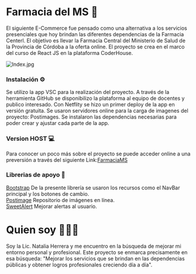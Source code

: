 # Farmacia del MS 🏥

El siguiente E-Commerce fue pensado como una alternativa a los servicios presenciales que hoy brindan las diferentes dependencias de la Farmacia Centerl. El objetivo es llevar la Farmacia Central del Ministerio de Salud de la Provincia de Córdoba a la oferta online. El proyecto se crea en el marco del curso de React JS en la plataforma CoderHouse.

![Index.jpg](https://i.postimg.cc/7YVLBPt8/index.png)

### Instalación ⚙️

Se utilizo la app VSC para la realización del proyecto. 
A través de la herramienta GitHub se disponibilizo la plataforma al equipo de docentes y publico interesado. 
Con Netflity se hizo un primer deploy de la app en versión gratuita. 
Se usaron servidores online para la carga de imagenes del proyecto: Postimages. 
Se instalaron las dependencias necesarias para poder crear y ajustar cada parte de la app.

### Version HOST 💻

Para conocer un poco más sobre el proyecto se puede acceder online a una preversión a través del siguiente Link:[FarmaciaMS](https://farmaciamscba.netlify.app/)

### Librerias de apoyo 📖

[Bootstrap](https://getbootstrap.com/) De la presente librería se usaron los recursos como el NavBar principal y los botones de cambio. <br>
[Postimage](https://postimages.org/) Repositorio de imágenes en línea. <br>
[SweetAlert](https://sweetalert2.github.io/#configuration) Mejorar alertas al usuario.

# Quien soy 🙎🏼‍♀️

Soy la Lic. Natalia Herrera y me encuentro en la búsqueda de mejorar mi entorno personal y profesional. Este proyecto se enmarca precisamente en esa búsqueda:
"Mejorar los servicios que se brindan en las dependencias públicas y obtener logros profesionales creciendo día a día".
